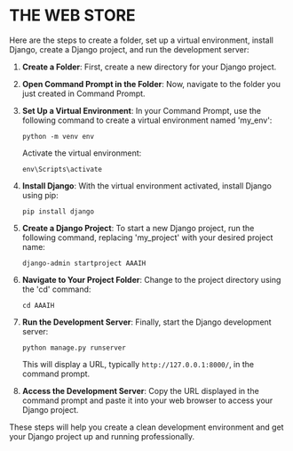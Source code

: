 # THE WEB STORE
Here are the steps to create a folder, set up a virtual environment, install Django, create a Django project, and run the development server:

1. **Create a Folder**: First, create a new directory for your Django project.

2. **Open Command Prompt in the Folder**: Now, navigate to the folder you just created in Command Prompt.

3. **Set Up a Virtual Environment**: In your Command Prompt, use the following command to create a virtual environment named 'my_env':
   
   ```
   python -m venv env
   ```

   Activate the virtual environment:
   
   ```
   env\Scripts\activate
   ```

4. **Install Django**: With the virtual environment activated, install Django using pip:

   ```
   pip install django
   ```

5. **Create a Django Project**: To start a new Django project, run the following command, replacing 'my_project' with your desired project name:

   ```
   django-admin startproject AAAIH
   ```

6. **Navigate to Your Project Folder**: Change to the project directory using the 'cd' command:

   ```
   cd AAAIH
   ```

7. **Run the Development Server**: Finally, start the Django development server:

   ```
   python manage.py runserver
   ```

   This will display a URL, typically `http://127.0.0.1:8000/`, in the command prompt.

8. **Access the Development Server**: Copy the URL displayed in the command prompt and paste it into your web browser to access your Django project.

These steps will help you create a clean development environment and get your Django project up and running professionally.


